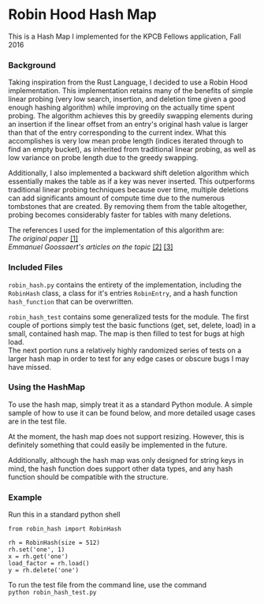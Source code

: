 # Robin Hood Hash Map

This is a Hash Map I implemented for the KPCB Fellows application, Fall 2016

### Background
Taking inspiration from the Rust Language, I decided to use a Robin Hood implementation. This implementation retains many of the benefits of simple linear probing (very low search, insertion, and deletion time given a good enough hashing algorithm) while improving on the actually time spent probing. The algorithm achieves this by greedily swapping elements during an insertion if the linear offset from an entry's original hash value is larger than that of the entry corresponding to the current index. What this accomplishes is very low mean probe length (indices iterated through to find an empty bucket), as inherited from traditional linear probing, as well as low variance on probe length due to the greedy swapping.

Additionally, I also implemented a backward shift deletion algorithm which essentially makes the table as if a key was never inserted. This outperforms traditional linear probing techniques because over time, multiple deletions can add significants amount of compute time due to the numerous tombstones that are created. By removing them from the table altogether, probing becomes considerably faster for tables with many deletions.

The references I used for the implementation of this algorithm are:  
_The original paper_ [[1]](https://cs.uwaterloo.ca/research/tr/1986/CS-86-14.pdf)  
_Emmanuel Goossaert's articles on the topic_ [[2]](http://codecapsule.com/2013/11/11/robin-hood-hashing/) [[3]](http://codecapsule.com/2013/11/17/robin-hood-hashing-backward-shift-deletion/)

### Included Files
`robin_hash.py` contains the entirety of the implementation, including the `RobinHash` class, a class for it's entries `RobinEntry`, and a hash function `hash_function` that can be overwritten.

`robin_hash_test` contains some generalized tests for the module. The first couple of portions simply test the basic functions (get, set, delete, load) in a small, contained hash map. The map is then filled to test for bugs at high load.  
The next portion runs a relatively highly randomized series of tests on a larger hash map in order to test for any edge cases or obscure bugs I may have missed.

### Using the HashMap
To use the hash map, simply treat it as a standard Python module. A simple sample of how to use it can be found below, and more detailed usage cases are in the test file.

At the moment, the hash map does not support resizing. However, this is definitely something that could easily be implemented in the future.

Additionally, although the hash map was only designed for string keys in mind, the hash function does support other data types, and any hash function should be compatible with the structure.

### Example
Run this in a standard python shell

```
from robin_hash import RobinHash

rh = RobinHash(size = 512)
rh.set('one', 1)
x = rh.get('one')
load_factor = rh.load()
y = rh.delete('one')

```

To run the test file from the command line, use the command  
`python robin_hash_test.py`

